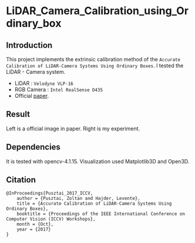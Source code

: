 # LiDAR_Camera_Calibration_using_Ordinary_box

Introduction
------------
This project implements the extrinsic calibration method of the ``Accurate Calibration of LiDAR-Camera Systems Using Ordinary Boxes``. I tested the LiDAR - Camera system. 
* LiDAR : ``Velodyne VLP-16`` 
* RGB Camera : ``Intel RealSense D435``
* Official [paper](https://openaccess.thecvf.com/content_ICCV_2017_workshops/w6/html/Pusztai_Accurate_Calibration_of_ICCV_2017_paper.html).

Result
------
Left is a official image in paper. Right is my experiment. 

Dependencies
------------
It is tested with opencv-4.1.15. 
Visualization used Matplotlib3D and Open3D.

Citation
-------- 
```
@InProceedings{Pusztai_2017_ICCV,
    author = {Pusztai, Zoltan and Hajder, Levente},
    title = {Accurate Calibration of LiDAR-Camera Systems Using Ordinary Boxes},
    booktitle = {Proceedings of the IEEE International Conference on Computer Vision (ICCV) Workshops},
    month = {Oct},
    year = {2017}
}
```
